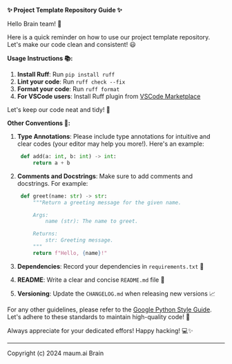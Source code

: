 **✨ Project Template Repository Guide ✨**

Hello Brain team! 👋

Here is a quick reminder on how to use our project template repository.
Let's make our code clean and consistent! 😃

**Usage Instructions 📚:**

1. **Install Ruff**: Run `pip install ruff`
2. **Lint your code**: Run `ruff check --fix`
3. **Format your code**: Run `ruff format`
4. **For VSCode users**: Install Ruff plugin from [VSCode Marketplace](https://github.com/astral-sh/ruff-vscode?tab=readme-ov-file)

Let's keep our code neat and tidy! 🧹

**Other Conventions 📝:**

1. **Type Annotations**: Please include type annotations for intuitive and clear codes (your editor may help you more!).
   Here's an example:

   ```python
    def add(a: int, b: int) -> int:
        return a + b
   ```

2. **Comments and Docstrings**: Make sure to add comments and docstrings.
   For example:

   ```python
    def greet(name: str) -> str:
        """Return a greeting message for the given name.

        Args:
            name (str): The name to greet.

        Returns:
            str: Greeting message.
        """
        return f"Hello, {name}!"
   ```

3. **Dependencies**: Record your dependencies in `requirements.txt` 📄

4. **README**: Write a clear and concise `README.md` file 📘

5. **Versioning**: Update the `CHANGELOG.md` when releasing new versions 📈

For any other guidelines, please refer to the [Google Python Style Guide](https://google.github.io/styleguide/pyguide.html).
Let's adhere to these standards to maintain high-quality code! 🙏

Always appreciate for your dedicated effors! Happy hacking! 💻✨

---

Copyright (c) 2024 maum.ai Brain
